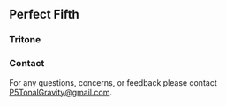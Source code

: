 ## Perfect Fifth
### Tritone


### Contact
For any questions, concerns, or feedback please contact <P5TonalGravity@gmail.com>.
